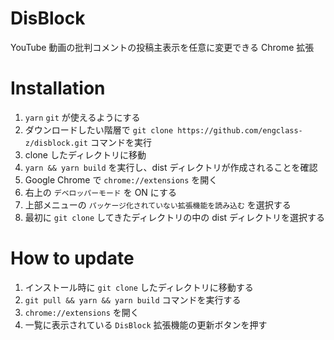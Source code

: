 # DisBlock

YouTube 動画の批判コメントの投稿主表示を任意に変更できる Chrome 拡張

# Installation

1. `yarn` `git` が使えるようにする
1. ダウンロードしたい階層で `git clone https://github.com/engclass-z/disblock.git` コマンドを実行
1. clone したディレクトリに移動
1. `yarn && yarn build` を実行し、dist ディレクトリが作成されることを確認
1. Google Chrome で `chrome://extensions` を開く
1. 右上の `デベロッパーモード` を ON にする
1. 上部メニューの `パッケージ化されていない拡張機能を読み込む` を選択する
1. 最初に `git clone` してきたディレクトリの中の dist ディレクトリを選択する

# How to update

1. インストール時に `git clone` したディレクトリに移動する
1. `git pull && yarn && yarn build` コマンドを実行する
1. `chrome://extensions` を開く
1. 一覧に表示されている `DisBlock` 拡張機能の更新ボタンを押す
